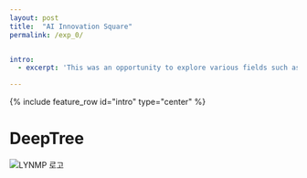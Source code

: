 ```yaml
---
layout: post
title:  "AI Innovation Square"
permalink: /exp_0/


intro:
  - excerpt: 'This was an opportunity to explore various fields such as AI Architecture, AI Embedded System, Image/Video AI, NLP/Voice AI, and more. I was a team leader, worked on a project under the team name 'DeepTree', where we used Object Detection and calculation formulas to extract features from the HTP (House/Tree/Person) test, a psychological test for children's art, in order to assist art psychotherapists in making judgments. Our goal was to make it easier for children to approach art therapy. In fact, one of the team members wanted to start a business based on this idea, so this research was even more worthwhile to pursue. We received 1st Prize during the AI Business Model Course'

---
```


  
{% include feature_row id="intro" type="center" %}


# DeepTree

![LYNMP 로고](https://haribojun.github.io/assets/images/exp_0.png)






